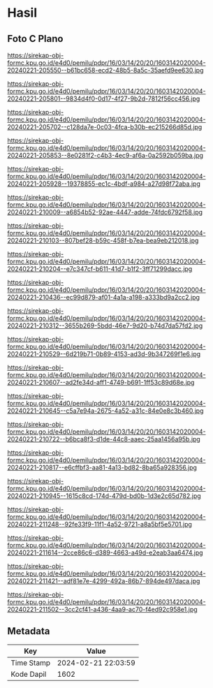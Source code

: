 # Hasil

## Foto C Plano

https://sirekap-obj-formc.kpu.go.id/e4d0/pemilu/pdpr/16/03/14/20/20/1603142020004-20240221-205550--b61bc658-ecd2-48b5-8a5c-35aefd9ee630.jpg

https://sirekap-obj-formc.kpu.go.id/e4d0/pemilu/pdpr/16/03/14/20/20/1603142020004-20240221-205801--9834d4f0-0d17-4f27-9b2d-7812f56cc456.jpg

https://sirekap-obj-formc.kpu.go.id/e4d0/pemilu/pdpr/16/03/14/20/20/1603142020004-20240221-205702--c128da7e-0c03-4fca-b30b-ec215266d85d.jpg

https://sirekap-obj-formc.kpu.go.id/e4d0/pemilu/pdpr/16/03/14/20/20/1603142020004-20240221-205853--8e0281f2-c4b3-4ec9-af6a-0a2592b059ba.jpg

https://sirekap-obj-formc.kpu.go.id/e4d0/pemilu/pdpr/16/03/14/20/20/1603142020004-20240221-205928--19378855-ec1c-4bdf-a984-a27d98f72aba.jpg

https://sirekap-obj-formc.kpu.go.id/e4d0/pemilu/pdpr/16/03/14/20/20/1603142020004-20240221-210009--a6854b52-92ae-4447-adde-74fdc6792f58.jpg

https://sirekap-obj-formc.kpu.go.id/e4d0/pemilu/pdpr/16/03/14/20/20/1603142020004-20240221-210103--807bef28-b59c-458f-b7ea-bea9eb212018.jpg

https://sirekap-obj-formc.kpu.go.id/e4d0/pemilu/pdpr/16/03/14/20/20/1603142020004-20240221-210204--e7c347cf-b611-41d7-b1f2-3ff71299dacc.jpg

https://sirekap-obj-formc.kpu.go.id/e4d0/pemilu/pdpr/16/03/14/20/20/1603142020004-20240221-210436--ec99d879-af01-4a1a-a198-a333bd9a2cc2.jpg

https://sirekap-obj-formc.kpu.go.id/e4d0/pemilu/pdpr/16/03/14/20/20/1603142020004-20240221-210312--3655b269-5bdd-46e7-9d20-b74d7da57fd2.jpg

https://sirekap-obj-formc.kpu.go.id/e4d0/pemilu/pdpr/16/03/14/20/20/1603142020004-20240221-210529--6d219b71-0b89-4153-ad3d-9b347269f1e6.jpg

https://sirekap-obj-formc.kpu.go.id/e4d0/pemilu/pdpr/16/03/14/20/20/1603142020004-20240221-210607--ad2fe34d-aff1-4749-b691-1ff53c89d68e.jpg

https://sirekap-obj-formc.kpu.go.id/e4d0/pemilu/pdpr/16/03/14/20/20/1603142020004-20240221-210645--c5a7e94a-2675-4a52-a31c-84e0e8c3b460.jpg

https://sirekap-obj-formc.kpu.go.id/e4d0/pemilu/pdpr/16/03/14/20/20/1603142020004-20240221-210722--b6bca8f3-d1de-44c8-aaec-25aa1456a95b.jpg

https://sirekap-obj-formc.kpu.go.id/e4d0/pemilu/pdpr/16/03/14/20/20/1603142020004-20240221-210817--e6cffbf3-aa81-4a13-bd82-8ba65a928356.jpg

https://sirekap-obj-formc.kpu.go.id/e4d0/pemilu/pdpr/16/03/14/20/20/1603142020004-20240221-210945--1615c8cd-174d-479d-bd0b-1d3e2c65d782.jpg

https://sirekap-obj-formc.kpu.go.id/e4d0/pemilu/pdpr/16/03/14/20/20/1603142020004-20240221-211248--92fe33f9-11f1-4a52-9721-a8a5bf5e5701.jpg

https://sirekap-obj-formc.kpu.go.id/e4d0/pemilu/pdpr/16/03/14/20/20/1603142020004-20240221-211614--2cce86c6-d389-4663-a49d-e2eab3aa6474.jpg

https://sirekap-obj-formc.kpu.go.id/e4d0/pemilu/pdpr/16/03/14/20/20/1603142020004-20240221-211421--adf81e7e-4299-492a-86b7-894de497daca.jpg

https://sirekap-obj-formc.kpu.go.id/e4d0/pemilu/pdpr/16/03/14/20/20/1603142020004-20240221-211502--3cc2cf41-a436-4aa9-ac70-f4ed92c958e1.jpg


## Metadata

| Key        | Value               |
| ---------- | ------------------- |
| Time Stamp | 2024-02-21 22:03:59 |
| Kode Dapil | 1602                |



